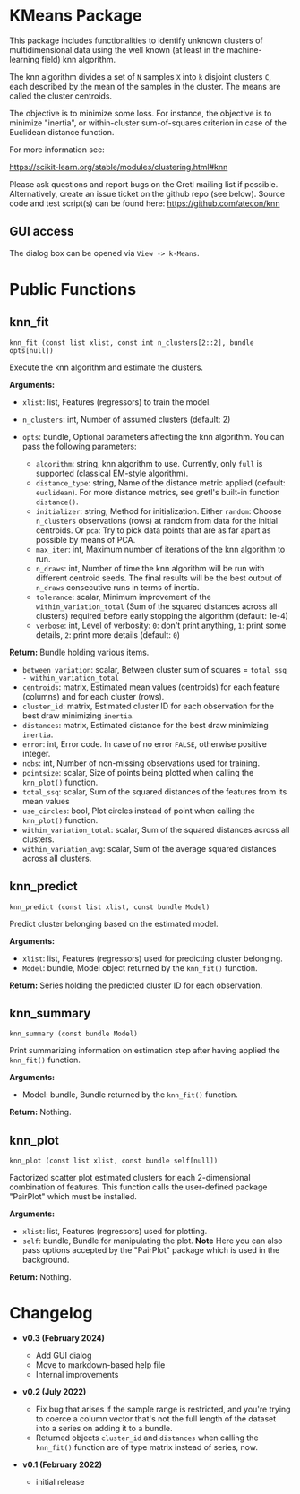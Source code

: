 # KMeans Package

This package includes functionalities to identify unknown clusters of multidimensional data using the well known (at least in the machine-learning field) knn algorithm.

The knn algorithm divides a set of `N` samples `X` into `k` disjoint clusters `C`, each described by the mean of the samples in the cluster. The means are called the cluster centroids.

The objective is to minimize some loss. For instance, the objective is to minimize "inertia", or within-cluster sum-of-squares criterion in case of the Euclidean distance function.

For more information see:

https://scikit-learn.org/stable/modules/clustering.html#knn

Please ask questions and report bugs on the Gretl mailing list if possible. Alternatively, create an issue ticket on the github repo (see below).
Source code and test script(s) can be found here: https://github.com/atecon/knn


## GUI access

The dialog box can be opened via `View -> k-Means`.


# Public Functions

## knn_fit

```
knn_fit (const list xlist, const int n_clusters[2::2], bundle opts[null])
```

Execute the knn algorithm and estimate the clusters.

**Arguments:**

- `xlist`: list, Features (regressors) to train the model.
- `n_clusters`: int, Number of assumed clusters (default: 2)
- `opts`: bundle, Optional parameters affecting the knn algorithm. You can pass the following parameters:

    * `algorithm`: string, knn algorithm to use. Currently, only `full` is supported (classical EM-style algorithm).
    * `distance_type`: string, Name of the distance metric applied (default: `euclidean`). For more distance metrics, see gretl's built-in function `distance()`.
    * `initializer`: string, Method for initialization. Either `random`: Choose `n_clusters` observations (rows) at random from data for the initial centroids. Or `pca`: Try to pick data points that are as far apart as possible by means of PCA.
    * `max_iter`: int, Maximum number of iterations of the knn algorithm to run.
    * `n_draws`: int, Number of time the knn algorithm will be run with different centroid seeds. The final results will be the best output of `n_draws` consecutive runs in terms of inertia.
    * `tolerance`:  scalar, Minimum improvement of the `within_variation_total` (Sum of the squared distances across all clusters) required before early stopping the algorithm (default: 1e-4)
    * `verbose`: int, Level of verbosity: `0`: don't print anything, `1`: print some details, `2`: print more details (default: `0`)


**Return:** Bundle holding various items.

- `between_variation`: scalar, Between cluster sum of squares = `total_ssq - within_variation_total`
- `centroids`: matrix, Estimated mean values (centroids) for each feature (columns) and for each cluster (rows).
- `cluster_id`: matrix, Estimated cluster ID for each observation for the best draw minimizing `inertia`.
- `distances`: matrix, Estimated distance for the best draw minimizing `inertia`.
- `error`: int, Error code. In case of no error `FALSE`, otherwise positive integer.
- `nobs`: int, Number of non-missing observations used for training.
- `pointsize`: scalar, Size of points being plotted when calling the `knn_plot()` function.
- `total_ssq`: scalar, Sum of the squared distances of the features from its mean values
- `use_circles`: bool, Plot circles instead of point when calling the `knn_plot()` function.
- `within_variation_total`: scalar, Sum of the squared distances across all clusters.
- `within_variation_avg`: scalar, Sum of the average squared distances across all clusters.


## knn_predict

```
knn_predict (const list xlist, const bundle Model)
```

Predict cluster belonging based on the estimated model.

**Arguments:**

- `xlist`: list, Features (regressors) used for predicting cluster belonging.
- `Model`: bundle, Model object returned by the `knn_fit()` function.

**Return:** Series holding the predicted cluster ID for each observation.


## knn_summary

```
knn_summary (const bundle Model)
```

Print summarizing information on estimation step after having applied the `knn_fit()` function.

**Arguments:**

- Model: bundle, Bundle returned by the `knn_fit()` function.

**Return:** Nothing.


## knn_plot

```
knn_plot (const list xlist, const bundle self[null])
```

Factorized scatter plot estimated clusters for each 2-dimensional combination of features. This function calls the user-defined package "PairPlot" which must be installed.

**Arguments:**

- `xlist`: list, Features (regressors) used for plotting.
- `self`: bundle, Bundle for manipulating the plot. **Note** Here you can also pass options accepted by the "PairPlot" package which is used in the background.

**Return:** Nothing.


# Changelog

* **v0.3 (February 2024)**
    * Add GUI dialog
    * Move to markdown-based help file
    * Internal improvements

* **v0.2 (July 2022)**
    * Fix bug that arises if the sample range is restricted, and you're trying to coerce a column vector that's not the full length of the dataset into a series on adding it to a bundle.
    * Returned objects `cluster_id` and `distances` when calling the `knn_fit()` function are of type matrix instead of series, now.

* **v0.1 (February 2022)**
    * initial release
